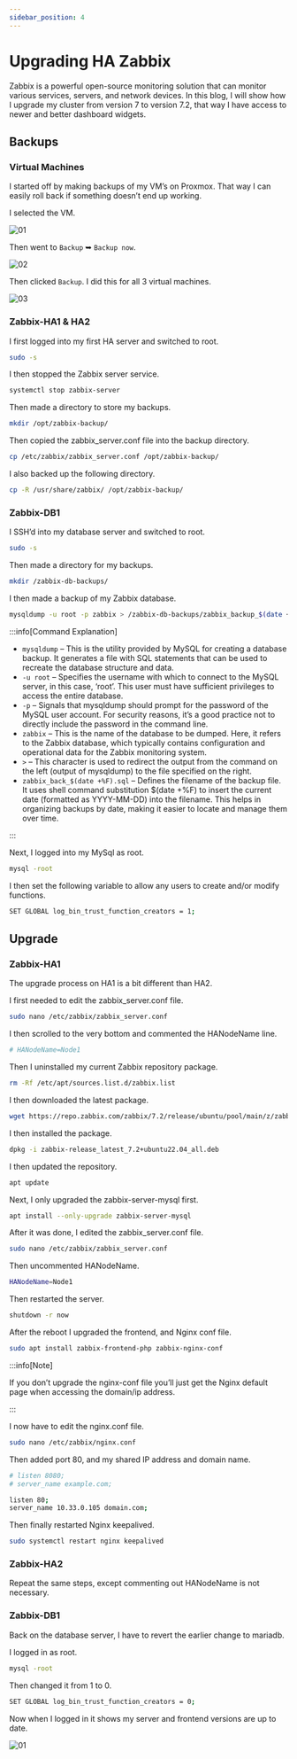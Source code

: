 ```yaml
---
sidebar_position: 4
---
```


# Upgrading HA Zabbix

Zabbix is a powerful open-source monitoring solution that can monitor various services, servers, and network devices. In this blog, I will show how I upgrade my cluster from version 7 to version 7.2, that way I have access to newer and better dashboard widgets.

## Backups

### Virtual Machines

I started off by making backups of my VM’s on Proxmox. That way I can easily roll back if something doesn’t end up working.

I selected the VM.

![01](./assets/zabbix-upgrade-01.png)

Then went to `Backup` ➥ `Backup now`.

![02](./assets/zabbix-upgrade-02.png)

Then clicked `Backup`. I did this for all 3 virtual machines.

![03](./assets/zabbix-upgrade-03.png)

### Zabbix-HA1 & HA2

I first logged into my first HA server and switched to root.

```bash
sudo -s
```

I then stopped the Zabbix server service.

```bash
systemctl stop zabbix-server
```

Then made a directory to store my backups.

```bash
mkdir /opt/zabbix-backup/
```

Then copied the zabbix_server.conf file into the backup directory.

```bash
cp /etc/zabbix/zabbix_server.conf /opt/zabbix-backup/
```

I also backed up the following directory.

```bash
cp -R /usr/share/zabbix/ /opt/zabbix-backup/
```

### Zabbix-DB1

I SSH’d into my database server and switched to root.

```bash
sudo -s
```

Then made a directory for my backups.

```bash
mkdir /zabbix-db-backups/
```

I then made a backup of my Zabbix database.

```bash
mysqldump -u root -p zabbix > /zabbix-db-backups/zabbix_backup_$(date +%F).sql
```

:::info[Command Explanation]

- `mysqldump` – This is the utility provided by MySQL for creating a database backup. It generates a file with SQL statements that can be used to recreate the database structure and data.
- `-u root` – Specifies the username with which to connect to the MySQL server, in this case, ‘root’. This user must have sufficient privileges to access the entire database.
- `-p` – Signals that mysqldump should prompt for the password of the MySQL user account. For security reasons, it’s a good practice not to directly include the password in the command line.
- `zabbix` – This is the name of the database to be dumped. Here, it refers to the Zabbix database, which typically contains configuration and operational data for the Zabbix monitoring system.
- `>` – This character is used to redirect the output from the command on the left (output of mysqldump) to the file specified on the right.
- `zabbix_back_$(date +%F).sql` – Defines the filename of the backup file. It uses shell command substitution $(date +%F) to insert the current date (formatted as YYYY-MM-DD) into the filename. This helps in organizing backups by date, making it easier to locate and manage them over time.

:::

Next, I logged into my MySql as root.

```bash
mysql -root
```

I then set the following variable to allow any users to create and/or modify functions.

```bash
SET GLOBAL log_bin_trust_function_creators = 1;
```

## Upgrade

### Zabbix-HA1

The upgrade process on HA1 is a bit different than HA2.

I first needed to edit the zabbix_server.conf file.

```bash
sudo nano /etc/zabbix/zabbix_server.conf
```

I then scrolled to the very bottom and commented the HANodeName line.

```bash
# HANodeName=Node1
```

Then I uninstalled my current Zabbix repository package.

```bash
rm -Rf /etc/apt/sources.list.d/zabbix.list
```

I then downloaded the latest package.

```bash
wget https://repo.zabbix.com/zabbix/7.2/release/ubuntu/pool/main/z/zabbix-release/zabbix-release_latest_7.2+ubuntu22.04_all.deb
```

I then installed the package.

```bash
dpkg -i zabbix-release_latest_7.2+ubuntu22.04_all.deb
```

I then updated the repository.

```bash
apt update
```

Next, I only upgraded the zabbix-server-mysql first.

```bash
apt install --only-upgrade zabbix-server-mysql
```

After it was done, I edited the zabbix_server.conf file.

```bash
sudo nano /etc/zabbix/zabbix_server.conf
```

Then uncommented HANodeName.

```bash
HANodeName=Node1
```

Then restarted the server.

```bash
shutdown -r now
```

After the reboot I upgraded the frontend, and Nginx conf file.

```bash
sudo apt install zabbix-frontend-php zabbix-nginx-conf
```

:::info[Note]

If you don’t upgrade the nginx-conf file you’ll just get the Nginx default page when accessing the domain/ip address.

:::

I now have to edit the nginx.conf file.

```bash
sudo nano /etc/zabbix/nginx.conf
```

Then added port 80, and my shared IP address and domain name.

```bash
# listen 8080;
# server_name example.com;

listen 80;
server_name 10.33.0.105 domain.com;
```

Then finally restarted Nginx keepalived.

```bash
sudo systemctl restart nginx keepalived
```

### Zabbix-HA2

Repeat the same steps, except commenting out HANodeName is not necessary.

### Zabbix-DB1

Back on the database server, I have to revert the earlier change to mariadb.

I logged in as root.

```bash
mysql -root
```

Then changed it from 1 to 0.

```bash
SET GLOBAL log_bin_trust_function_creators = 0;
```

Now when I logged in it shows my server and frontend versions are up to date.

![01](./assets/zabbix-upgrade-04.png)
